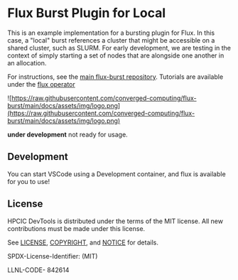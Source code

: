 # Flux Burst Plugin for Local

This is an example implementation for a bursting plugin for Flux.
In this case, a "local" burst references a cluster that might be accessible
on a shared cluster, such as SLURM. For early development, we are testing
in the context of simply starting a set of nodes that are alongside one another
in an allocation.

For instructions, see the [main flux-burst repository](https://github.com/converged-computing/flux-burst).
Tutorials are available under the [flux operator](https://github.com/flux-framework/flux-operator/tree/main/examples/experimental/bursting)

![https://raw.githubusercontent.com/converged-computing/flux-burst/main/docs/assets/img/logo.png](https://raw.githubusercontent.com/converged-computing/flux-burst/main/docs/assets/img/logo.png)

**under development** not ready for usage.

## Development

You can start VSCode using a Development container, and flux is available for you to use!

## License

HPCIC DevTools is distributed under the terms of the MIT license.
All new contributions must be made under this license.

See [LICENSE](https://github.com/converged-computing/flux-burst/blob/main/LICENSE),
[COPYRIGHT](https://github.com/converged-computing/flux-burst/blob/main/COPYRIGHT), and
[NOTICE](https://github.com/converged-computing/flux-burst/blob/main/NOTICE) for details.

SPDX-License-Identifier: (MIT)

LLNL-CODE- 842614
